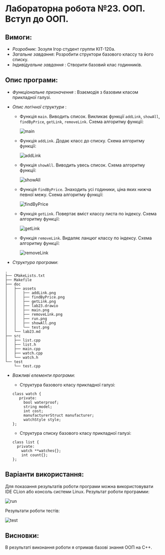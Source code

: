 ﻿# Лабораторна робота №23. ООП. Вступ до ООП.
## Вимоги:
* *Розробник*: Зозуля Ігор студент группи КІТ-120а.
* *Загальне завдання*: Розробити структори базового классу та його списку.
* *Індивідуальне завдання* : Створити базовий клас годинників.

## Опис програми:
* *Функціональне призначення* : Взаємодія з базовим класом прикладної галузі.

* *Опис логічної структури* :
    * Функція `main`. Виводить список. Викликає функції `addLink`, `showAll`, `findByPrice`, `getLink`, `removeLink`. Схема алгоритму функції:

      ![main](assets/main.png)

    * Функція `addLink`. Додає класс до списку. Схема алгоритму функції:

      ![addLink](assets/addLink.png)

    * Функція `showAll`. Виводить увесь список. Схема алгоритму функції:

      ![showAll](assets/showAll.png)

    * Функція `findByPrice`. Знаходить усі годиники, ціна яких нижча певної межу. Схема алгоритму функції:

      ![findByPrice](assets/findByPrice.png)

    * Функція `getLink`. Повертає вміст классу листа по індексу. Схема алгоритму функції:

      ![getLink](assets/getLink.png)

    * Функція `removeLink`. Видаляє ланцюг классу по індексу. Схема алгоритму функції:

      ![removeLink](assets/removeLink.png)

* *Структура програми*:
```
.
├── CMakeLists.txt
├── Makefile
├── doc
│   ├── assets
│   │   ├── addLink.png
│   │   ├── findByPrice.png
│   │   ├── getLink.png
│   │   ├── lab23.drawio
│   │   ├── main.png
│   │   ├── removeLink.png
│   │   ├── run.png
│   │   ├── showAll.png
│   │   └── test.png
│   └── lab23.md
├── src
│   ├── list.cpp
│   ├── list.h
│   ├── main.cpp
│   ├── watch.cpp
│   └── watch.h
└── test
    └── test.cpp
```
* *Важливі елементи програми*:
    * Структура базового класу прикладної галузі:

   ```
   class watch {
      private:
	    bool waterproof;
	    string model;
	    int cost;
	    manufacturerStruct manufacturer;
	    watchStyle style;
   };
   ```
    * Структура списку базового класу прикладної галузі:

    ```
    class list {
      private:
	    watch **watches{};
	    int count{};
    };
    ```
## Варіанти використання:
Для показання результатів роботи програми можна використовувати IDE CLion або консоль системи Linux. Результат роботи программи:

![run](assets/run.png)

Результати роботи тестів:

![test](assets/test.png)

## Висновки:
В результаті виконання роботи я отримав базові знання ООП на C++.